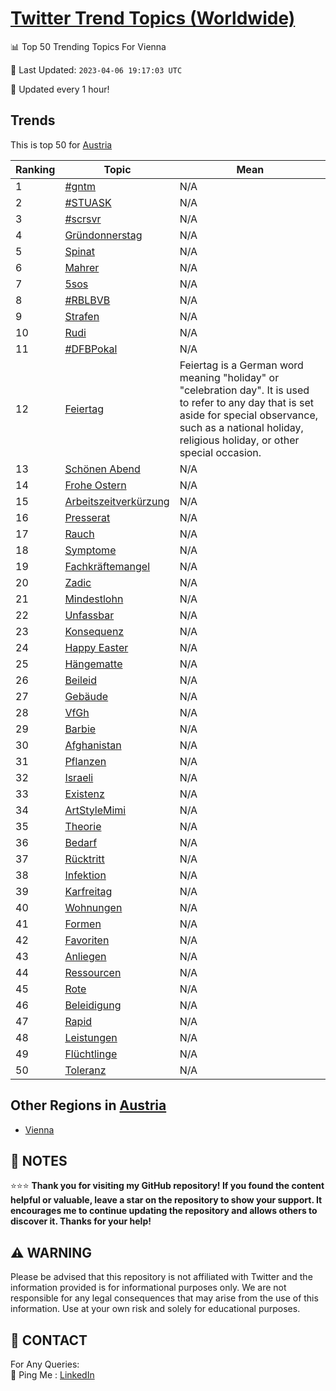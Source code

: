 [Twitter Trend Topics (Worldwide)](https://github.com/ErcinDedeoglu/Twitter-Trend-Topics)
==========


📊 Top 50 Trending Topics For Vienna

📆 Last Updated: `2023-04-06 19:17:03 UTC`

🔧 Updated every 1 hour!


## Trends

This is top 50 for [Austria](</Austria>)

| Ranking | Topic | Mean |
| ------- | ------------ | ------------ |
| 1 | [#gntm](http://twitter.com/search?q=%23gntm) | N/A |
| 2 | [#STUASK](http://twitter.com/search?q=%23STUASK) | N/A |
| 3 | [#scrsvr](http://twitter.com/search?q=%23scrsvr) | N/A |
| 4 | [Gründonnerstag](http://twitter.com/search?q=Gr%c3%bcndonnerstag) | N/A |
| 5 | [Spinat](http://twitter.com/search?q=Spinat) | N/A |
| 6 | [Mahrer](http://twitter.com/search?q=Mahrer) | N/A |
| 7 | [5sos](http://twitter.com/search?q=5sos) | N/A |
| 8 | [#RBLBVB](http://twitter.com/search?q=%23RBLBVB) | N/A |
| 9 | [Strafen](http://twitter.com/search?q=Strafen) | N/A |
| 10 | [Rudi](http://twitter.com/search?q=Rudi) | N/A |
| 11 | [#DFBPokal](http://twitter.com/search?q=%23DFBPokal) | N/A |
| 12 | [Feiertag](http://twitter.com/search?q=Feiertag) | Feiertag is a German word meaning "holiday" or "celebration day". It is used to refer to any day that is set aside for special observance, such as a national holiday, religious holiday, or other special occasion. |
| 13 | [Schönen Abend](http://twitter.com/search?q=Sch%c3%b6nen+Abend) | N/A |
| 14 | [Frohe Ostern](http://twitter.com/search?q=Frohe+Ostern) | N/A |
| 15 | [Arbeitszeitverkürzung](http://twitter.com/search?q=Arbeitszeitverk%c3%bcrzung) | N/A |
| 16 | [Presserat](http://twitter.com/search?q=Presserat) | N/A |
| 17 | [Rauch](http://twitter.com/search?q=Rauch) | N/A |
| 18 | [Symptome](http://twitter.com/search?q=Symptome) | N/A |
| 19 | [Fachkräftemangel](http://twitter.com/search?q=Fachkr%c3%a4ftemangel) | N/A |
| 20 | [Zadic](http://twitter.com/search?q=Zadic) | N/A |
| 21 | [Mindestlohn](http://twitter.com/search?q=Mindestlohn) | N/A |
| 22 | [Unfassbar](http://twitter.com/search?q=Unfassbar) | N/A |
| 23 | [Konsequenz](http://twitter.com/search?q=Konsequenz) | N/A |
| 24 | [Happy Easter](http://twitter.com/search?q=Happy+Easter) | N/A |
| 25 | [Hängematte](http://twitter.com/search?q=H%c3%a4ngematte) | N/A |
| 26 | [Beileid](http://twitter.com/search?q=Beileid) | N/A |
| 27 | [Gebäude](http://twitter.com/search?q=Geb%c3%a4ude) | N/A |
| 28 | [VfGh](http://twitter.com/search?q=VfGh) | N/A |
| 29 | [Barbie](http://twitter.com/search?q=Barbie) | N/A |
| 30 | [Afghanistan](http://twitter.com/search?q=Afghanistan) | N/A |
| 31 | [Pflanzen](http://twitter.com/search?q=Pflanzen) | N/A |
| 32 | [Israeli](http://twitter.com/search?q=Israeli) | N/A |
| 33 | [Existenz](http://twitter.com/search?q=Existenz) | N/A |
| 34 | [ArtStyleMimi](http://twitter.com/search?q=ArtStyleMimi) | N/A |
| 35 | [Theorie](http://twitter.com/search?q=Theorie) | N/A |
| 36 | [Bedarf](http://twitter.com/search?q=Bedarf) | N/A |
| 37 | [Rücktritt](http://twitter.com/search?q=R%c3%bccktritt) | N/A |
| 38 | [Infektion](http://twitter.com/search?q=Infektion) | N/A |
| 39 | [Karfreitag](http://twitter.com/search?q=Karfreitag) | N/A |
| 40 | [Wohnungen](http://twitter.com/search?q=Wohnungen) | N/A |
| 41 | [Formen](http://twitter.com/search?q=Formen) | N/A |
| 42 | [Favoriten](http://twitter.com/search?q=Favoriten) | N/A |
| 43 | [Anliegen](http://twitter.com/search?q=Anliegen) | N/A |
| 44 | [Ressourcen](http://twitter.com/search?q=Ressourcen) | N/A |
| 45 | [Rote](http://twitter.com/search?q=Rote) | N/A |
| 46 | [Beleidigung](http://twitter.com/search?q=Beleidigung) | N/A |
| 47 | [Rapid](http://twitter.com/search?q=Rapid) | N/A |
| 48 | [Leistungen](http://twitter.com/search?q=Leistungen) | N/A |
| 49 | [Flüchtlinge](http://twitter.com/search?q=Fl%c3%bcchtlinge) | N/A |
| 50 | [Toleranz](http://twitter.com/search?q=Toleranz) | N/A |



## Other Regions in [Austria](</Austria>)

* [Vienna](</Austria/Vienna.md>)



## 📝 NOTES

⭐⭐⭐ **Thank you for visiting my GitHub repository! If you found the content helpful or valuable, leave a star on the repository to show your support. It encourages me to continue updating the repository and allows others to discover it. Thanks for your help!**


## ⚠️ WARNING

Please be advised that this repository is not affiliated with Twitter and the information provided is for informational purposes only. We are not responsible for any legal consequences that may arise from the use of this information. Use at your own risk and solely for educational purposes.


## 📨 CONTACT

 For Any Queries:  
            🏓 Ping Me : [LinkedIn](https://www.linkedin.com/in/ercindedeoglu/)
